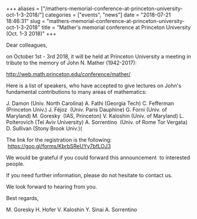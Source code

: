 +++
aliases = ["/mathers-memorial-conference-at-princeton-university-oct-1-3-2018/"]
categories = ["events", "news"]
date = "2018-07-21 18:46:31"
slug = "mathers-memorial-conference-at-princeton-university-oct-1-3-2018"
title = "Mather's memorial conference at Princeton University (Oct. 1-3 2018)"
+++

Dear colleagues,

on October 1st - 3rd 2018, it will be held at Princeton University a
meeting in tribute to the memory of John N. Mather (1942-2017):

<http://web.math.princeton.edu/conference/mather/>

Here is a list of speakers, who have accepted to give lectures on John's
fundamental contributions to many areas of mathematics:

J. Damon (Univ. North Carolina) A. Fathi (Georgia Tech) C. Fefferman
(Princeton Univ.) J. Féjoz  (Univ. Paris Dauphine) G. Forni (Univ. of
Maryland) M. Goresky  (IAS, Princeton) V. Kaloshin (Univ. of Maryland)
L. Polterovich (Tel Aviv University) A. Sorrentino  (Univ. of Rome Tor
Vergata) D. Sullivan (Stony Brook Univ.)(

The link for the registration is the following:
 <https://goo.gl/forms/KbrbSReUYy7bfLOJ3>

We would be grateful if you could forward this announcement  to
interested people.

If you need further information, please do not hesitate to contact us.

We look forward to hearing from you.

Best regards,

M. Goresky H. Hofer V. Kaloshin Y. Sinai A. Sorrentino
